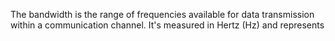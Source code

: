 The bandwidth is the range of frequencies available for data transmission within a communication channel. It's measured in Hertz (Hz) and represents 